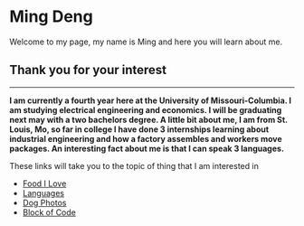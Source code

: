 
# Ming Deng
 Welcome to my page, my name is Ming and here you will learn about me.
## Thank you for your interest
---------------------------------------
**I am currently a fourth year here at the University of Missouri-Columbia. I am studying electrical engineering and economics. I will be graduating next may with a two bachelors degree. A little bit about me, I am from St. Louis, Mo, so far in college I have done 3 internships learning about industrial engineering and how a factory assembles and workers move packages. An interesting fact about me is that I can speak 3 languages.** 

These links will take you to the topic of thing that I am interested in

* [Food I Love](./food.md)
* [Languages](./languages.md)
* [Dog Photos](./dogphotos.md)
* [Block of Code](./block_of_code.md)
